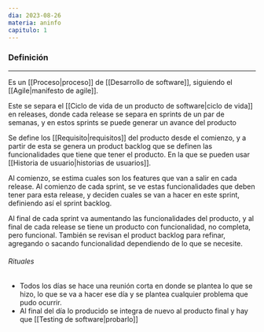 ```yaml
---
dia: 2023-08-26
materia: aninfo
capitulo: 1
---
```

### Definición
---
Es un [[Proceso|proceso]] de [[Desarrollo de software]], siguiendo el [[Agile|manifesto de agile]].

Este se separa el [[Ciclo de vida de un producto de software|ciclo de vida]] en releases, donde cada release se separa en sprints de un par de semanas, y en estos sprints se puede generar un avance del producto

Se define los [[Requisito|requisitos]] del producto desde el comienzo, y a partir de esta se genera un product backlog que se definen las funcionalidades que tiene que tener el producto. En la que se pueden usar [[Historia de usuario|historias de usuarios]]. 

Al comienzo, se estima cuales son los features que van a salir en cada release. Al comienzo de cada sprint, se ve estas funcionalidades que deben tener para esta release, y deciden cuales se van a hacer en este sprint, definiendo así el sprint backlog.

Al final de cada sprint va aumentando las funcionalidades del producto, y al final de cada release se tiene un producto con funcionalidad, no completa, pero funcional. También se revisan el product backlog para refinar, agregando o sacando funcionalidad dependiendo de lo que se necesite.

###### Rituales
* Todos los días se hace una reunión corta en donde se plantea lo que se hizo, lo que se va a hacer ese día y se plantea cualquier problema que pudo ocurrir.
* Al final del día lo producido se integra de nuevo al producto final y hay que [[Testing de software|probarlo]]